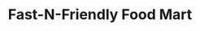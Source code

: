 ---
title: "Fast-N-Friendly Food Mart"
url: /aurora/fast-n-friendly-food-mart/
shop: convenience
---